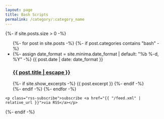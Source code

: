 ```yaml
---
layout: page
title: Bash Scripts
permalink: /category/:category_name
---
```

<div class="home">
  {%- if site.posts.size > 0 -%}
    <ul class="post-list">
      {%- for post in site.posts -%}
        {%- if post.categories contains "bash" -%}
          <li>
            {%- assign date_format = site.minima.date_format | default: "%b %-d, %Y" -%}
            <span class="post-meta">{{ post.date | date: date_format }}</span>
            <h3>
              <a class="post-link" href="{{ post.url | relative_url }}">
                {{ post.title | escape }}
              </a>
            </h3>
            {%- if site.show_excerpts -%}
              {{ post.excerpt }}
            {%- endif -%}
          </li>
        {%- endif -%}
      {%- endfor -%}
    </ul>

    <p class="rss-subscribe">subscribe <a href="{{ "/feed.xml" | relative_url }}">via RSS</a></p>
  {%- endif -%}

</div>
